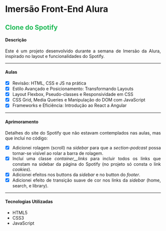 # Imersão Front-End Alura 
## <span style="color:#1DB954;">Clone do Spotify</span> <i class="fab fa-spotify" style="color: #1DB954;"></i>

<link rel="stylesheet" href="https://cdnjs.cloudflare.com/ajax/libs/font-awesome/6.0.0/css/all.min.css" integrity="sha384-nK9yTfo8Ez0DR7WmNLehq1zZgFZA/BEmL3d3q4L4RgjAuFAT+Tp1bCq5RV76fN" crossorigin="anonymous">


<div style="text-align: justify;">

#### Descrição
Este é um projeto desenvolvido durante a semana de Imersão da Alura, inspirado no layout e funcionalidades do Spotify. 

___

#### Aulas 
- [X] Revisão: HTML, CSS e JS na prática
- [X] Estilo Avançado e Posicionamento: Transformando Layouts
- [X] Layout Flexbox, Pseudo-classes e Responsividade em CSS
- [X] CSS Grid, Media Queries e Manipulação do DOM com JavaScript
- [X] Frameworks e Eficiência: Introdução ao React a Angular

___

#### Aprimoramento

Detalhes do site do Spotify que não estavam contemplados nas aulas, mas que incluí no código:

- [X] Adicionei rolagem (scroll) na *sidebar* para que a *section-podcast* possa tornar-se visível ao rolar a barra de rolagem.
- [X] Incluí uma classe *container__links* para incluir
todos os links que constam na sidebar da página do Spotify (no projeto só consta o link *cookies*).
- [X] Adicionei efeitos nos buttons da *sidebar* e no button do *footer*.
- [X] Adicionei efeito de transição suave de cor nos links da *sidebar* (home, search, e library).

___

#### Tecnologias Utilizadas
- HTML5
- CSS3
- JavaScript


</div>